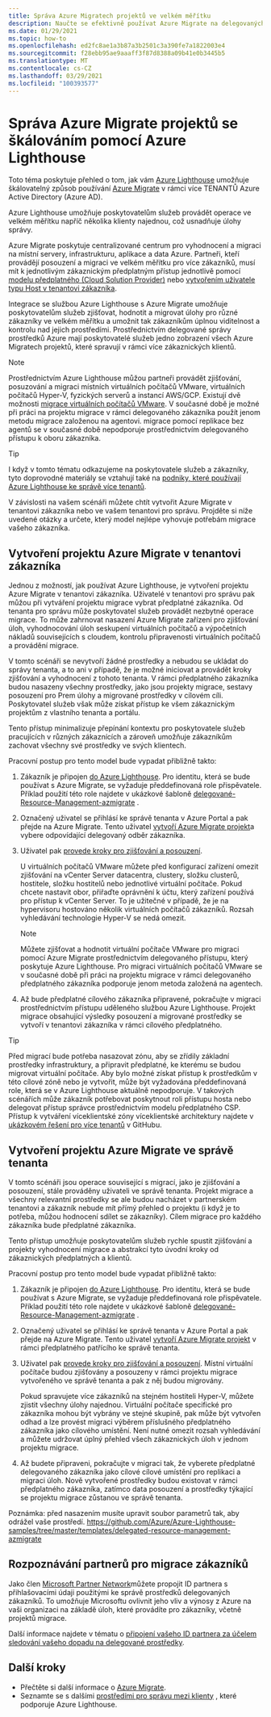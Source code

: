 ```yaml
---
title: Správa Azure Migratech projektů ve velkém měřítku
description: Naučte se efektivně používat Azure Migrate na delegovaných zákaznických zdrojích.
ms.date: 01/29/2021
ms.topic: how-to
ms.openlocfilehash: ed2fc8ae1a3b87a3b2501c3a390fe7a1822003e4
ms.sourcegitcommit: f28ebb95ae9aaaff3f87d8388a09b41e0b3445b5
ms.translationtype: MT
ms.contentlocale: cs-CZ
ms.lasthandoff: 03/29/2021
ms.locfileid: "100393577"
---
```

# <a name="manage-azure-migrate-projects-at-scale-with-azure-lighthouse"></a>Správa Azure Migrate projektů se škálováním pomocí Azure Lighthouse

Toto téma poskytuje přehled o tom, jak vám [Azure Lighthouse](../overview.md) umožňuje škálovatelný způsob používání [Azure Migrate](../../migrate/migrate-services-overview.md) v rámci více TENANTŮ Azure Active Directory (Azure AD).

Azure Lighthouse umožňuje poskytovatelům služeb provádět operace ve velkém měřítku napříč několika klienty najednou, což usnadňuje úlohy správy.

Azure Migrate poskytuje centralizované centrum pro vyhodnocení a migraci na místní servery, infrastrukturu, aplikace a data Azure. Partneři, kteří provádějí posouzení a migraci ve velkém měřítku pro více zákazníků, musí mít k jednotlivým zákaznickým předplatným přístup jednotlivě pomocí [modelu předplatného (Cloud Solution Provider)](/partner-center/customers-revoke-admin-privileges) nebo [vytvořením uživatele typu Host v tenantovi zákazníka](../../active-directory/external-identities/what-is-b2b.md).

Integrace se službou Azure Lighthouse s Azure Migrate umožňuje poskytovatelům služeb zjišťovat, hodnotit a migrovat úlohy pro různé zákazníky ve velkém měřítku a umožnit tak zákazníkům úplnou viditelnost a kontrolu nad jejich prostředími. Prostřednictvím delegované správy prostředků Azure mají poskytovatelé služeb jedno zobrazení všech Azure Migratech projektů, které spravují v rámci více zákaznických klientů.

> [!NOTE]
> Prostřednictvím Azure Lighthouse můžou partneři provádět zjišťování, posuzování a migraci místních virtuálních počítačů VMware, virtuálních počítačů Hyper-V, fyzických serverů a instancí AWS/GCP. Existují dvě možnosti [migrace virtuálních počítačů VMware](../../migrate/server-migrate-overview.md). V současné době je možné při práci na projektu migrace v rámci delegovaného zákazníka použít jenom metodu migrace založenou na agentovi. migrace pomocí replikace bez agentů se v současné době nepodporuje prostřednictvím delegovaného přístupu k oboru zákazníka.

> [!TIP]
> I když v tomto tématu odkazujeme na poskytovatele služeb a zákazníky, tyto doprovodné materiály se vztahují také na [podniky, které používají Azure Lighthouse ke správě více tenantů](../concepts/enterprise.md).

V závislosti na vašem scénáři můžete chtít vytvořit Azure Migrate v tenantovi zákazníka nebo ve vašem tenantovi pro správu. Projděte si níže uvedené otázky a určete, který model nejlépe vyhovuje potřebám migrace vašeho zákazníka.

## <a name="create-an-azure-migrate-project-in-the-customer-tenant"></a>Vytvoření projektu Azure Migrate v tenantovi zákazníka

Jednou z možností, jak používat Azure Lighthouse, je vytvoření projektu Azure Migrate v tenantovi zákazníka. Uživatelé v tenantovi pro správu pak můžou při vytváření projektu migrace vybrat předplatné zákazníka. Od tenanta pro správu může poskytovatel služeb provádět nezbytné operace migrace. To může zahrnovat nasazení Azure Migrate zařízení pro zjišťování úloh, vyhodnocování úloh seskupení virtuálních počítačů a výpočetních nákladů souvisejících s cloudem, kontrolu připravenosti virtuálních počítačů a provádění migrace.

V tomto scénáři se nevytvoří žádné prostředky a nebudou se ukládat do správy tenanta, a to ani v případě, že je možné iniciovat a provádět kroky zjišťování a vyhodnocení z tohoto tenanta. V rámci předplatného zákazníka budou nasazeny všechny prostředky, jako jsou projekty migrace, sestavy posouzení pro Prem úlohy a migrované prostředky v cílovém cíli. Poskytovatel služeb však může získat přístup ke všem zákaznickým projektům z vlastního tenanta a portálu.

Tento přístup minimalizuje přepínání kontextu pro poskytovatele služeb pracujících v různých zákaznících a zároveň umožňuje zákazníkům zachovat všechny své prostředky ve svých klientech.

Pracovní postup pro tento model bude vypadat přibližně takto:

1. Zákazník je připojen [do Azure Lighthouse](onboard-customer.md). Pro identitu, která se bude používat s Azure Migrate, se vyžaduje předdefinovaná role přispěvatele. Příklad použití této role najdete v ukázkové šabloně [delegované-Resource-Management-azmigrate](https://github.com/Azure/Azure-Lighthouse-samples/tree/master/templates/delegated-resource-management-azmigrate) .
1. Označený uživatel se přihlásí ke správě tenanta v Azure Portal a pak přejde na Azure Migrate. Tento uživatel [vytvoří Azure Migrate projekt](../../migrate/create-manage-projects.md)a vybere odpovídající delegovaný odběr zákazníka.
1. Uživatel pak [provede kroky pro zjišťování a posouzení](../../migrate/tutorial-discover-vmware.md).

   U virtuálních počítačů VMware můžete před konfigurací zařízení omezit zjišťování na vCenter Server datacentra, clustery, složku clusterů, hostitele, složku hostitelů nebo jednotlivé virtuální počítače. Pokud chcete nastavit obor, přiřaďte oprávnění k účtu, který zařízení používá pro přístup k vCenter Server. To je užitečné v případě, že je na hypervisoru hostováno několik virtuálních počítačů zákazníků. Rozsah vyhledávání technologie Hyper-V se nedá omezit.

    > [!NOTE]
    > Můžete zjišťovat a hodnotit virtuální počítače VMware pro migraci pomocí Azure Migrate prostřednictvím delegovaného přístupu, který poskytuje Azure Lighthouse. Pro migraci virtuálních počítačů VMware se v současné době při práci na projektu migrace v rámci delegovaného předplatného zákazníka podporuje jenom metoda založená na agentech.

1. Až bude předplatné cílového zákazníka připravené, pokračujte v migraci prostřednictvím přístupu uděleného službou Azure Lighthouse. Projekt migrace obsahující výsledky posouzení a migrované prostředky se vytvoří v tenantovi zákazníka v rámci cílového předplatného.

> [!TIP]
> Před migrací bude potřeba nasazovat zónu, aby se zřídily základní prostředky infrastruktury, a připravit předplatné, ke kterému se budou migrovat virtuální počítače. Aby bylo možné získat přístup k prostředkům v této cílové zóně nebo je vytvořit, může být vyžadována předdefinovaná role, která se v Azure Lighthouse aktuálně nepodporuje. V takových scénářích může zákazník potřebovat poskytnout roli přístupu hosta nebo delegovat přístup správce prostřednictvím modelu předplatného CSP. Přístup k vytváření víceklientské zóny víceklientské architektury najdete v [ukázkovém řešení pro více tenantů](https://github.com/Azure/Multi-tenant-Landing-Zones) v GitHubu.

## <a name="create-an-azure-migrate-project-in-the-managing-tenant"></a>Vytvoření projektu Azure Migrate ve správě tenanta

V tomto scénáři jsou operace související s migrací, jako je zjišťování a posouzení, stále prováděny uživateli ve správě tenanta. Projekt migrace a všechny relevantní prostředky se ale budou nacházet v partnerském tenantovi a zákazník nebude mít přímý přehled o projektu (i když je to potřeba, můžou hodnocení sdílet se zákazníky). Cílem migrace pro každého zákazníka bude předplatné zákazníka.

Tento přístup umožňuje poskytovatelům služeb rychle spustit zjišťování a projekty vyhodnocení migrace a abstrakcí tyto úvodní kroky od zákaznických předplatných a klientů.

Pracovní postup pro tento model bude vypadat přibližně takto:

1. Zákazník je připojen [do Azure Lighthouse](onboard-customer.md). Pro identitu, která se bude používat s Azure Migrate, se vyžaduje předdefinovaná role přispěvatele. Příklad použití této role najdete v ukázkové šabloně [delegované-Resource-Management-azmigrate](https://github.com/Azure/Azure-Lighthouse-samples/tree/master/templates/delegated-resource-management-azmigrate) .
1. Označený uživatel se přihlásí ke správě tenanta v Azure Portal a pak přejde na Azure Migrate. Tento uživatel [vytvoří Azure Migrate projekt](../../migrate/create-manage-projects.md) v rámci předplatného patřícího ke správě tenanta.
1. Uživatel pak [provede kroky pro zjišťování a posouzení](../../migrate/tutorial-discover-vmware.md). Místní virtuální počítače budou zjišťovány a posouzeny v rámci projektu migrace vytvořeného ve správě tenanta a pak z něj budou migrovány.

   Pokud spravujete více zákazníků na stejném hostiteli Hyper-V, můžete zjistit všechny úlohy najednou. Virtuální počítače specifické pro zákazníka mohou být vybrány ve stejné skupině, pak může být vytvořen odhad a lze provést migraci výběrem příslušného předplatného zákazníka jako cílového umístění. Není nutné omezit rozsah vyhledávání a můžete udržovat úplný přehled všech zákaznických úloh v jednom projektu migrace.

1. Až budete připraveni, pokračujte v migraci tak, že vyberete předplatné delegovaného zákazníka jako cílové cílové umístění pro replikaci a migraci úloh. Nově vytvořené prostředky budou existovat v rámci předplatného zákazníka, zatímco data posouzení a prostředky týkající se projektu migrace zůstanou ve správě tenanta.

Poznámka: před nasazením musíte upravit soubor parametrů tak, aby odrážel vaše prostředí. https://github.com/Azure/Azure-Lighthouse-samples/tree/master/templates/delegated-resource-management-azmigrate

## <a name="partner-recognition-for-customer-migrations"></a>Rozpoznávání partnerů pro migrace zákazníků

Jako člen [Microsoft Partner Network](https://partner.microsoft.com)můžete propojit ID partnera s přihlašovacími údaji použitými ke správě prostředků delegovaných zákazníků. To umožňuje Microsoftu ovlivnit jeho vliv a výnosy z Azure na vaši organizaci na základě úloh, které provádíte pro zákazníky, včetně projektů migrace.

Další informace najdete v tématu o [připojení vašeho ID partnera za účelem sledování vašeho dopadu na delegované prostředky](partner-earned-credit.md).

## <a name="next-steps"></a>Další kroky

- Přečtěte si další informace o [Azure Migrate](../../migrate/migrate-services-overview.md).
- Seznamte se s dalšími [prostředími pro správu mezi klienty](../concepts/cross-tenant-management-experience.md) , které podporuje Azure Lighthouse.
